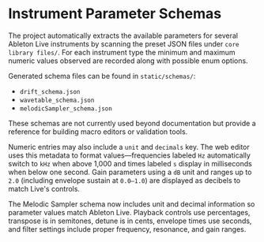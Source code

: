 # Instrument Parameter Schemas

The project automatically extracts the available parameters for several Ableton Live instruments by scanning the preset JSON files under `core library files/`. For each instrument type the minimum and maximum numeric values observed are recorded along with possible enum options.

Generated schema files can be found in `static/schemas/`:

- `drift_schema.json`
- `wavetable_schema.json`
- `melodicSampler_schema.json`

These schemas are not currently used beyond documentation but provide a reference for building macro editors or validation tools.

Numeric entries may also include a `unit` and `decimals` key. The web editor uses
this metadata to format values—frequencies labeled `Hz` automatically switch to
`kHz` when above 1,000 and times labeled `s` display in milliseconds when below
one second. Gain parameters using a `dB` unit and ranges up to `2.0` (including
envelope sustain at `0.0–1.0`) are displayed as decibels to match Live's
controls.

The Melodic Sampler schema now includes unit and decimal information so parameter values match Ableton Live. Playback controls use percentages, transpose is in semitones, detune is in cents, envelope times use seconds, and filter settings include proper frequency, resonance, and gain ranges.
